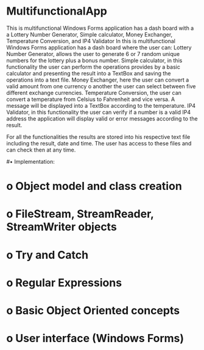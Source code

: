 # MultifunctionalApp
This is multifunctional Windows Forms application has a dash board with a a Lottery Number Generator, Simple calculator, Money Exchanger, Temperature Conversion, and IP4 Validator
In this is multifunctional Windows Forms application has a dash board where the user can:
Lottery Number Generator, allows the user to generate 6 or 7 random unique numbers for the lottery plus a bonus number. 
Simple calculator, in this functionality the user can perform the operations provides by a basic calculator and presenting the result into a TextBox and saving the operations into a text file.
Money Exchanger, here the user can convert a valid amount from one currency o another the user can select between five different exchange currencies. 
Temperature Conversion, the user can convert a temperature from Celsius to Fahrenheit and vice versa. A message will be displayed into a TextBox according to the temperature. 
IP4 Validator, in this functionality the user can verify if a number is a valid IP4 address the application will display valid or error messages according to the result.

 For all the functionalities the results are stored into his respective text file including the result, date and time. The user has access to these files and can check then at any time.

#•	Implementation:
#  o	Object model and class creation 
#  o	FileStream, StreamReader, StreamWriter objects
#  o	Try and Catch
#  o	Regular Expressions 
#  o	Basic Object Oriented concepts
#  o	User interface (Windows Forms)
